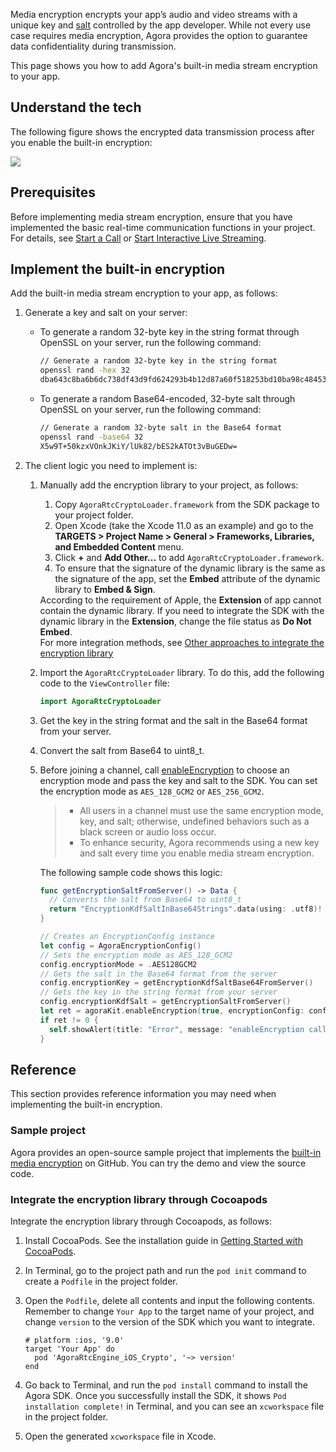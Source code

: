 Media encryption encrypts your app’s audio and video streams with a unique key and [salt](https://en.wikipedia.org/wiki/Salt_(cryptography)) controlled by the app developer. While not every use case requires media encryption, Agora provides the option to guarantee data confidentiality during transmission. 

This page shows you how to add Agora's built-in media stream encryption to your app.

## Understand the tech

The following figure shows the encrypted data transmission process after you enable the built-in encryption:

![](https://web-cdn.agora.io/docs-files/1630050188692)

## Prerequisites

Before implementing media stream encryption, ensure that you have implemented the basic real-time communication functions in your project. For details, see [Start a Call](start_call_ios) or [Start Interactive Live Streaming](start_live_ios).

## Implement the built-in encryption

Add the built-in media stream encryption to your app, as follows:

1. Generate a key and salt on your server:

   - To generate a random 32-byte key in the string format through OpenSSL on your server, run the following command:

     ```bash
     // Generate a random 32-byte key in the string format
     openssl rand -hex 32
     dba643c8ba6b6dc738df43d9fd624293b4b12d87a60f518253bd10ba98c48453
     ```

   - To generate a random Base64-encoded, 32-byte salt through OpenSSL on your server, run the following command:

     ```bash
     // Generate a random 32-byte salt in the Base64 format
     openssl rand -base64 32
     X5w9T+50kzxVOnkJKiY/lUk82/bES2kATOt3vBuGEDw=
     ```


2. The client logic you need to implement is:

   1. Manually add the encryption library to your project, as follows:

      1. Copy `AgoraRtcCryptoLoader.framework` from the SDK package to your project folder.
      2. Open Xcode (take the Xcode 11.0 as an example) and go to the **TARGETS > Project Name > General > Frameworks, Libraries, and Embedded Content** menu.
      3. Click **+** and  **Add Other...**  to add `AgoraRtcCryptoLoader.framework`.
      4. To ensure that the signature of the dynamic library is the same as the signature of the app, set the **Embed** attribute of the dynamic library to **Embed & Sign**.

      <div class="alert note">According to the requirement of Apple, the <b>Extension</b> of app cannot contain the dynamic library. If you need to integrate the SDK with the dynamic library in the <b>Extension</b>, change the file status as <b>Do Not Embed</b>.</div>

      <div class="alert info">For more integration methods, see <a href="#othermethods">Other approaches to integrate the encryption library</a></div>

   2. Import the `AgoraRtcCryptoLoader` library. To do this, add the following code to the `ViewController` file:

      ```swift
      import AgoraRtcCryptoLoader
      ```

   3. Get the key in the string format and the salt in the Base64 format from your server.

   4. Convert the salt from Base64 to uint8_t.

   5. Before joining a channel, call [enableEncryption]() to choose an encryption mode and pass the key and salt to the SDK. You can set the encryption mode as `AES_128_GCM2` or `AES_256_GCM2`.

      > - All users in a channel must use the same encryption mode, key, and salt; otherwise, undefined behaviors such as a black screen or audio loss occur.
      > - To enhance security, Agora recommends using a new key and salt every time you enable media stream encryption.

      The following sample code shows this logic:

      ```swift
      func getEncryptionSaltFromServer() -> Data {
        // Converts the salt from Base64 to uint8_t
        return "EncryptionKdfSaltInBase64Strings".data(using: .utf8)!
      }
      
      // Creates an EncryptionConfig instance
      let config = AgoraEncryptionConfig()
      // Sets the encryption mode as AES_128_GCM2
      config.encryptionMode = .AES128GCM2
      // Gets the salt in the Base64 format from the server
      config.encryptionKey = getEncryptionKdfSaltBase64FromServer()
      // Gets the key in the string format from your server
      config.encryptionKdfSalt = getEncryptionSaltFromServer()
      let ret = agoraKit.enableEncryption(true, encryptionConfig: config)
      if ret != 0 {
        self.showAlert(title: "Error", message: "enableEncryption call failed: \(ret), please check your params")
      }
      ```



## Reference

This section provides reference information you may need when implementing the built-in encryption.

### Sample project

Agora provides an open-source sample project that implements the [built-in media encryption](https://github.com/AgoraIO/API-Examples/blob/dev/3.6.200/iOS/APIExample/Examples/Advanced/StreamEncryption/StreamEncryption.swift) on GitHub. You can try the demo and view the source code.

<a name="othermethods"></a>

### Integrate the encryption library through Cocoapods

Integrate the encryption library through Cocoapods, as follows:

1. Install CocoaPods. See the installation guide in  <a href="https://guides.cocoapods.org/using/getting-started.html#getting-started">Getting Started with CocoaPods</a >.

2. In Terminal, go to the project path and run the `pod init` command to create a `Podfile` in the project folder.

3. Open the `Podfile`, delete all contents and input the following contents. Remember to change `Your App` to the target name of your project, and change `version` to the version of the SDK which you want to integrate.

   ```shell
   # platform :ios, '9.0'
   target 'Your App' do
     pod 'AgoraRtcEngine_iOS_Crypto', '~> version'
   end
   ```

4. Go back to Terminal, and run the `pod install` command to install the Agora SDK. Once you successfully install the SDK, it shows `Pod installation complete!` in Terminal, and you can see an `xcworkspace` file in the project folder.

5. Open the generated `xcworkspace` file in Xcode.